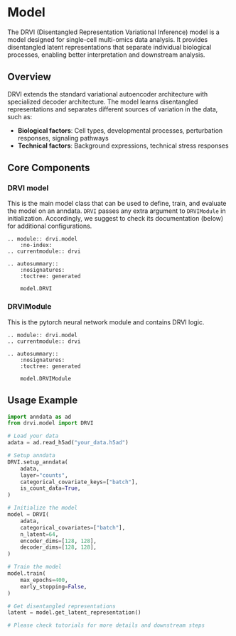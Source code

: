 # Model

The DRVI (Disentangled Representation Variational Inference) model is a model designed for single-cell multi-omics data analysis. It provides disentangled latent representations that separate individual biological processes, enabling better interpretation and downstream analysis.

## Overview

DRVI extends the standard variational autoencoder architecture with specialized decoder architecture. The model learns disentangled representations and separates different sources of variation in the data, such as:

- **Biological factors**: Cell types, developmental processes, perturbation responses, signaling pathways
- **Technical factors**: Background expressions, technical stress responses

## Core Components

### DRVI model

This is the main model class that can be used to define, train, and evaluate the model on an anndata. `DRVI` passes any extra argument to `DRVIModule` in initialization. Accordingly, we suggest to check its documentation (below) for additional configurations.

```{eval-rst}
.. module:: drvi.model
    :no-index:
.. currentmodule:: drvi

.. autosummary::
    :nosignatures:
    :toctree: generated

    model.DRVI
```

### DRVIModule

This is the pytorch neural network module and contains DRVI logic.

```{eval-rst}
.. module:: drvi.model
.. currentmodule:: drvi

.. autosummary::
    :nosignatures:
    :toctree: generated

    model.DRVIModule
```

## Usage Example

```python
import anndata as ad
from drvi.model import DRVI

# Load your data
adata = ad.read_h5ad("your_data.h5ad")

# Setup anndata
DRVI.setup_anndata(
    adata,
    layer="counts",
    categorical_covariate_keys=["batch"],
    is_count_data=True,
)

# Initialize the model
model = DRVI(
    adata,
    categorical_covariates=["batch"],
    n_latent=64,
    encoder_dims=[128, 128],
    decoder_dims=[128, 128],
)

# Train the model
model.train(
    max_epochs=400,
    early_stopping=False,
)

# Get disentangled representations
latent = model.get_latent_representation()

# Please check tutorials for more details and downstream steps
```
